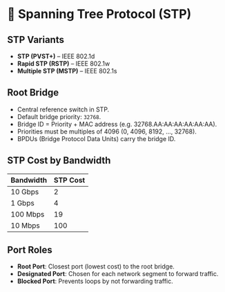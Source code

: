 # 🌲 Spanning Tree Protocol (STP)

## STP Variants

- **STP (PVST+)** – IEEE 802.1d
- **Rapid STP (RSTP)** – IEEE 802.1w
- **Multiple STP (MSTP)** – IEEE 802.1s

## Root Bridge

- Central reference switch in STP.
- Default bridge priority: `32768`.
- Bridge ID = Priority + MAC address (e.g. 32768.AA:AA:AA:AA:AA:AA).
- Priorities must be multiples of 4096 (0, 4096, 8192, ..., 32768).
- BPDUs (Bridge Protocol Data Units) carry the bridge ID.

## STP Cost by Bandwidth

| Bandwidth | STP Cost |
|-----------|----------|
| 10 Gbps   | 2        |
| 1 Gbps    | 4        |
| 100 Mbps | 19       |
| 10 Mbps   | 100      |

## Port Roles

- **Root Port**: Closest port (lowest cost) to the root bridge.
- **Designated Port**: Chosen for each network segment to forward traffic.
- **Blocked Port**: Prevents loops by not forwarding traffic.